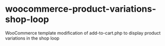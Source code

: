 # woocommerce-product-variations-shop-loop
WooCommerce template modification of add-to-cart.php to display product variations in the shop loop

